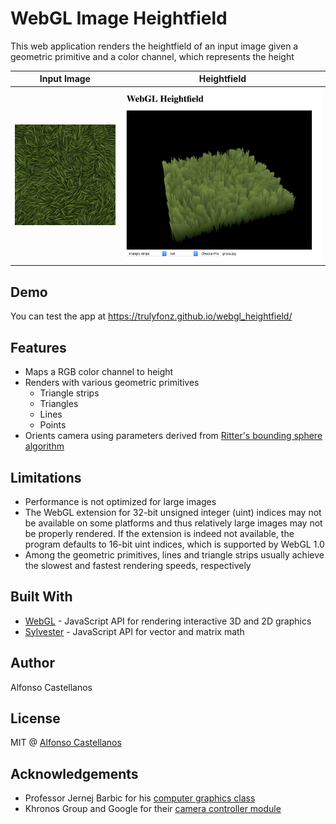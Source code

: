 # WebGL Image Heightfield

This web application renders the heightfield of an input image given a geometric primitive and a color channel, which represents the height

Input Image                | Heightfield
:-------------------------:|:-------------------------:
![](grass.jpg)  |  ![](heightfield.png)

## Demo
You can test the app at https://trulyfonz.github.io/webgl_heightfield/

## Features
- Maps a RGB color channel to height
- Renders with various geometric primitives
  - Triangle strips
  - Triangles
  - Lines
  - Points
- Orients camera using parameters derived from [Ritter's bounding sphere algorithm](https://en.wikipedia.org/wiki/Bounding_sphere#Ritter.27s_bounding_sphere)

## Limitations
- Performance is not optimized for large images
- The WebGL extension for 32-bit unsigned integer (uint) indices may not be available on some platforms and thus relatively large images may not be properly rendered. If the extension is indeed not available, the program defaults to 16-bit uint indices, which is supported by WebGL 1.0
- Among the geometric primitives, lines and triangle strips usually achieve the slowest and fastest rendering speeds, respectively

## Built With
- [WebGL](https://developer.mozilla.org/en-US/docs/Web/API/WebGL_API) - JavaScript API for rendering interactive 3D and 2D graphics
- [Sylvester](http://sylvester.jcoglan.com/) - JavaScript API for vector and matrix math

## Author
Alfonso Castellanos

## License
MIT @ [Alfonso Castellanos](https://github.com/TrulyFonz)

## Acknowledgements
- Professor Jernej Barbic for his [computer graphics class](http://www-bcf.usc.edu/~jbarbic/cs420-s17/)
- Khronos Group and Google for their [camera controller module](https://github.com/KhronosGroup/WebGL/blob/master/sdk/demos/google/resources/cameracontroller.js)

